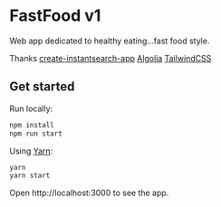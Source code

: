 # FastFood v1

Web app dedicated to healthy eating...fast food style.

Thanks
[create-instantsearch-app](https://github.com/algolia/create-instantsearch-app) 
[Algolia](https://algolia.com)
[TailwindCSS](https://tailwindcss.com)

## Get started

Run locally:

```sh
npm install
npm run start
```

Using [Yarn](https://http://yarnpkg.com/):

```sh
yarn
yarn start
```

Open http://localhost:3000 to see the app.
